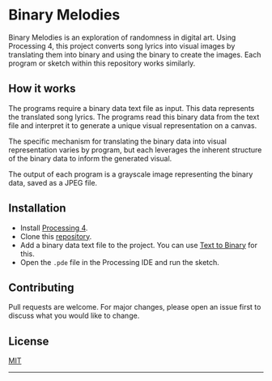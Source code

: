 # Binary Melodies

Binary Melodies is an exploration of randomness in digital art. Using Processing 4, this project converts song lyrics into visual images by translating them into binary and using the binary to create the images. Each program or sketch within this repository works similarly.

## How it works

The programs require a binary data text file as input. This data represents the translated song lyrics. The programs read this binary data from the text file and interpret it to generate a unique visual representation on a canvas. 

The specific mechanism for translating the binary data into visual representation varies by program, but each leverages the inherent structure of the binary data to inform the generated visual.

The output of each program is a grayscale image representing the binary data, saved as a JPEG file.

## Installation

- Install [Processing 4](https://processing.org/download/).
- Clone this [repository](https://github.com/Alyxfranck/Binarymelodies). 
- Add a binary data text file to the project. You can use [Text to Binary](https://www.rapidtables.com/convert/number/ascii-to-binary.html) for this. 
- Open the `.pde` file in the Processing IDE and run the sketch.

## Contributing

Pull requests are welcome. For major changes, please open an issue first to discuss what you would like to change.

## License

[MIT](https://github.com/Alyxfranck/Binarymelodies/blob/main/LICENSE)

---

